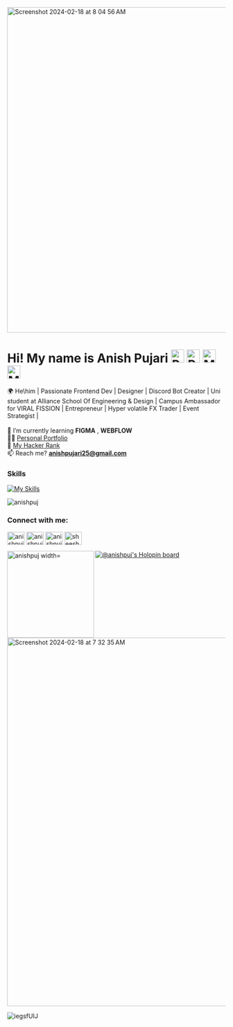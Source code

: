 
<img align="center" width="750" alt="Screenshot 2024-02-18 at 8 04 56 AM" src="https://github.com/Anishpuj/Anishpuj/assets/98417394/3a6cd57d-b7f0-4cff-a269-895c179b9a82">


Hi! My name is Anish Pujari <img src="https://raw.githubusercontent.com/Tarikul-Islam-Anik/Animated-Fluent-Emojis/master/Emojis/People%20with%20activities/Person%20Raising%20Hand%20Light%20Skin%20Tone.png" alt="Person Raising Hand Light Skin Tone" width="30" height="30" /> <img src="https://raw.githubusercontent.com/Tarikul-Islam-Anik/Animated-Fluent-Emojis/master/Emojis/People%20with%20activities/Person%20Bouncing%20Ball%20Light%20Skin%20Tone.png" alt="Person Bouncing Ball Light Skin Tone" width="30" height="30" /> <img src="https://raw.githubusercontent.com/Tarikul-Islam-Anik/Animated-Fluent-Emojis/master/Emojis/People%20with%20professions/Man%20Student%20Light%20Skin%20Tone.png" alt="Man Student Light Skin Tone" width="30" height="30" /> <img src="https://raw.githubusercontent.com/Tarikul-Islam-Anik/Animated-Fluent-Emojis/master/Emojis/People%20with%20professions/Man%20Technologist%20Light%20Skin%20Tone.png" alt="Man Technologist Light Skin Tone" width="30" height="30" />
========================================================================================================================================

🌍 He\him | Passionate Frontend Dev | Designer | Discord Bot Creator | Uni student at Alliance School Of Engineering & Design | Campus Ambassador for VIRAL FISSION | Entrepreneur | Hyper volatile FX Trader | Event Strategist | <br>
<br>
🌱 I’m currently learning **FIGMA** , **WEBFLOW**<br>
👨‍💻 <a href="https://anishpujpersonalportfolio.netlify.app/">Personal Portfolio</a> <br>
👾 <a href="https://www.hackerrank.com/anishputtya46">My Hacker Rank</a> <br>
📫  Reach me? **anishpujari25@gmail.com**
<br/>
### Skills

[![My Skills](https://skillicons.dev/icons?i=js,html,css,c,python,bootstrap,cpp,discord,figma,github,instagram,netlify,nodejs,react,vscode)](https://skillicons.dev)
<br/>


<p align="left"> <img src="https://komarev.com/ghpvc/?username=anishpuj&label=Profile%20views&color=0e75b6&style=flat" alt="anishpuj" /> </p>


<h3 align="left">Connect with me:</h3>
<p align="left">
<a href="https://twitter.com/anishpuj" target="blank"><img align="center" src="https://raw.githubusercontent.com/rahuldkjain/github-profile-readme-generator/master/src/images/icons/Social/twitter.svg" alt="anishpuj" height="30" width="40" /></a>
<a href="https://fb.com/anishpujari" target="blank"><img align="center" src="https://raw.githubusercontent.com/rahuldkjain/github-profile-readme-generator/master/src/images/icons/Social/facebook.svg" alt="anishpujari" height="30" width="40" /></a>
<a href="https://instagram.com/anishpujxri" target="blank"><img align="center" src="https://raw.githubusercontent.com/rahuldkjain/github-profile-readme-generator/master/src/images/icons/Social/instagram.svg" alt="anishpujxri" height="30" width="40" /></a>
<a href="https://discord.gg/sheesh#3276" target="blank"><img align="center" src="https://raw.githubusercontent.com/rahuldkjain/github-profile-readme-generator/master/src/images/icons/Social/discord.svg" alt="sheesh#3276" height="30" width="40" /></a>
</p>


<p><img align="left" src="https://github-readme-stats.vercel.app/api/top-langs?username=anishpuj&show_icons=true&locale=en&layout=compact" alt="anishpuj width="600" height="200"/></p> 



[![@anishpuj's Holopin board](https://holopin.me/anishpuj)](https://holopin.io/@anishpuj)

<img width="849" alt="Screenshot 2024-02-18 at 7 32 35 AM" src="https://github.com/Anishpuj/Anishpuj/assets/98417394/2f6d0880-6976-4cac-a32e-7fc6d5ec0637">



![iegsfUIJ](https://github.com/Anishpuj/Anishpuj/assets/98417394/5a1b0f4b-d292-40f6-a328-de7ee44934fd)





